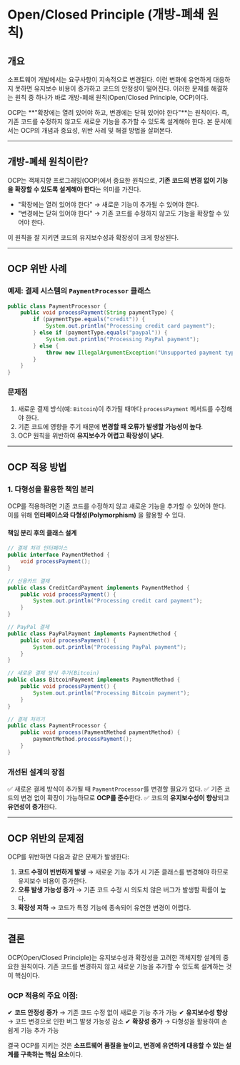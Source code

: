 # Open/Closed Principle (개방-폐쇄 원칙)

## 개요

소프트웨어 개발에서는 요구사항이 지속적으로 변경된다. 이런 변화에 유연하게 대응하지 못하면 유지보수 비용이 증가하고 코드의 안정성이 떨어진다. 이러한 문제를 해결하는 원칙 중 하나가 바로 개방-폐쇄 원칙(Open/Closed Principle, OCP)이다.

OCP는 **"확장에는 열려 있어야 하고, 변경에는 닫혀 있어야 한다"**는 원칙이다. 즉, 기존 코드를 수정하지 않고도 새로운 기능을 추가할 수 있도록 설계해야 한다. 본 문서에서는 OCP의 개념과 중요성, 위반 사례 및 해결 방법을 살펴본다.

---

## 개방-폐쇄 원칙이란?

OCP는 객체지향 프로그래밍(OOP)에서 중요한 원칙으로, **기존 코드의 변경 없이 기능을 확장할 수 있도록 설계해야 한다**는 의미를 가진다.

- "확장에는 열려 있어야 한다" → 새로운 기능이 추가될 수 있어야 한다.
- "변경에는 닫혀 있어야 한다" → 기존 코드를 수정하지 않고도 기능을 확장할 수 있어야 한다.

이 원칙을 잘 지키면 코드의 유지보수성과 확장성이 크게 향상된다.

---

## OCP 위반 사례

### 예제: 결제 시스템의 `PaymentProcessor` 클래스

```java
public class PaymentProcessor {
    public void processPayment(String paymentType) {
        if (paymentType.equals("credit")) {
            System.out.println("Processing credit card payment");
        } else if (paymentType.equals("paypal")) {
            System.out.println("Processing PayPal payment");
        } else {
            throw new IllegalArgumentException("Unsupported payment type");
        }
    }
}
```

### 문제점
1. 새로운 결제 방식(예: `Bitcoin`)이 추가될 때마다 `processPayment` 메서드를 수정해야 한다.
2. 기존 코드에 영향을 주기 때문에 **변경할 때 오류가 발생할 가능성이 높다**.
3. OCP 원칙을 위반하여 **유지보수가 어렵고 확장성이 낮다**.

---

## OCP 적용 방법

### 1. 다형성을 활용한 책임 분리
OCP를 적용하려면 기존 코드를 수정하지 않고 새로운 기능을 추가할 수 있어야 한다. 이를 위해 **인터페이스와 다형성(Polymorphism)** 을 활용할 수 있다.

#### **책임 분리 후의 클래스 설계**

```java
// 결제 처리 인터페이스
public interface PaymentMethod {
    void processPayment();
}

// 신용카드 결제
public class CreditCardPayment implements PaymentMethod {
    public void processPayment() {
        System.out.println("Processing credit card payment");
    }
}

// PayPal 결제
public class PayPalPayment implements PaymentMethod {
    public void processPayment() {
        System.out.println("Processing PayPal payment");
    }
}

// 새로운 결제 방식 추가(Bitcoin)
public class BitcoinPayment implements PaymentMethod {
    public void processPayment() {
        System.out.println("Processing Bitcoin payment");
    }
}

// 결제 처리기
public class PaymentProcessor {
    public void process(PaymentMethod paymentMethod) {
        paymentMethod.processPayment();
    }
}
```

### 개선된 설계의 장점
✅ 새로운 결제 방식이 추가될 때 `PaymentProcessor`를 변경할 필요가 없다.
✅ 기존 코드의 변경 없이 확장이 가능하므로 **OCP를 준수**한다.
✅ 코드의 **유지보수성이 향상**되고 **유연성이 증가**한다.

---

## OCP 위반의 문제점

OCP를 위반하면 다음과 같은 문제가 발생한다:

1. **코드 수정이 빈번하게 발생** → 새로운 기능 추가 시 기존 클래스를 변경해야 하므로 유지보수 비용이 증가한다.
2. **오류 발생 가능성 증가** → 기존 코드 수정 시 의도치 않은 버그가 발생할 확률이 높다.
3. **확장성 저하** → 코드가 특정 기능에 종속되어 유연한 변경이 어렵다.

---

## 결론

OCP(Open/Closed Principle)는 유지보수성과 확장성을 고려한 객체지향 설계의 중요한 원칙이다. 기존 코드를 변경하지 않고 새로운 기능을 추가할 수 있도록 설계하는 것이 핵심이다.

### OCP 적용의 주요 이점:
✔ **코드 안정성 증가** → 기존 코드 수정 없이 새로운 기능 추가 가능
✔ **유지보수성 향상** → 코드 변경으로 인한 버그 발생 가능성 감소
✔ **확장성 증가** → 다형성을 활용하여 손쉽게 기능 추가 가능

결국 OCP를 지키는 것은 **소프트웨어 품질을 높이고, 변경에 유연하게 대응할 수 있는 설계를 구축하는 핵심 요소**이다.

